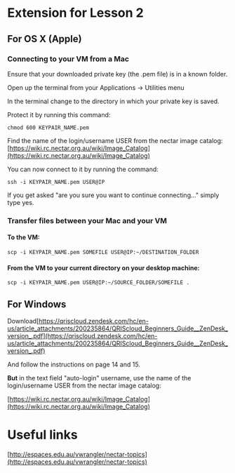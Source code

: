 # Extension for Lesson 2

## For OS X (Apple)

### Connecting to your VM from a Mac

Ensure that your downloaded private key (the .pem file) is in a known folder.

Open up the terminal from your Applications -> Utilities menu

In the terminal change to the directory in which your private key is saved.

Protect it by running this command:

    chmod 600 KEYPAIR_NAME.pem

Find the name of the login/username USER from the nectar image catalog: [https://wiki.rc.nectar.org.au/wiki/Image_Catalog](https://wiki.rc.nectar.org.au/wiki/Image_Catalog)

You can now connect to it by running the command:

    ssh -i KEYPAIR_NAME.pem USER@IP

If you get asked "are you sure you want to continue connecting..." simply type yes.

### Transfer files between your Mac and your VM

#### To the VM:

    scp -i KEYPAIR_NAME.pem SOMEFILE USER@IP:~/DESTINATION_FOLDER

#### From the VM to your current directory on your desktop machine:

    scp -i KEYPAIR_NAME.pem USER@IP:~/SOURCE_FOLDER/SOMEFILE .

## For Windows

Download[https://qriscloud.zendesk.com/hc/en-us/article_attachments/200235864/QRIScloud_Beginners_Guide__ZenDesk_version_.pdf](https://qriscloud.zendesk.com/hc/en-us/article_attachments/200235864/QRIScloud_Beginners_Guide__ZenDesk_version_.pdf)

And follow the instructions on page 14 and 15.

**But** in the text field "auto-login" username, use the name of the login/username USER from the nectar image catalog:

[https://wiki.rc.nectar.org.au/wiki/Image_Catalog](https://wiki.rc.nectar.org.au/wiki/Image_Catalog) 

# Useful links

[http://espaces.edu.au/vwrangler/nectar-topics](http://espaces.edu.au/vwrangler/nectar-topics)

